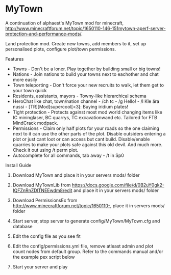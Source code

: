 MyTown
======

A continuation of alphaest's MyTown mod for minecraft, http://www.minecraftforum.net/topic/1650110-146-151mytown-aperf-server-protection-and-performance-mods/.

Land protection mod. Create new towns, add members to it, set up personalised plots, configure plot/town permissions.

Features
* Towns - Don't be a loner. Play together by building small or big towns!
* Nations - Join nations to build your towns next to eachother and chat more easily
* Town teleporting - Don't force your new recruits to walk, let them get to your town quick
* Residents, assistants, mayors - Towny-like hierarchical schema
* HeroChat like chat, town/nation channel - /ch tc - /g Hello! - /l Kle ära nussi - [TR][Mod]supercool[<3]: Buying iridium plates!
* Tight protection - Protects against most mod world changing items like IC mininglaser, BC quarrys, TC excavationwand etc. Tailored for FTB MindCrack modpack.
* Permissions - Claim only half plots for your roads so the one claiming next to it can use the other parts of the plot. Disable outsiders entering a plot or just cant loot or can access but cant build. Disable/enable quarries to make your plots safe against this old devil. And much more. Check it out using /t perm plot.
* Autocomplete for all commands, tab away - /t in<tab> Sp0<tab>

Install Guide

1) Download MyTown and place it in your servers mods/ folder

2) Download MyTownLib from https://docs.google.com/file/d/0B2uY0gk2-lQFZnRnZDlTNEEwdm8/edit and place it in your servers mods/ folder

3) Download PermissionsEx from http://www.minecraftforum.net/topic/1650110-, place it in servers mods/ folder

4) Start server, stop server to generate config/MyTown/MyTown.cfg and database

5) Edit the config file as you see fit

6) Edit the config/permissions.yml file, remove atleast admin and plot count nodes from default group. Refer to the commands manual and/or the example pex script below

7) Start your server and play
